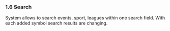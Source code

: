 ### 1.6 Search

System allows to search events, sport, leagues within one search field. With each added symbol search results are changing.
